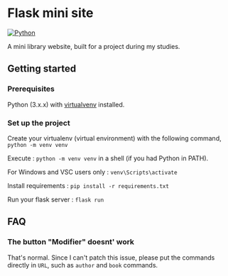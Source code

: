# Flask mini site
[![Python](https://shields.io/badge/python-v3-blue)](https://en.wikipedia.org/wiki/C%2B%2B) 

A mini library website, built for a project during my studies.

## Getting started

### Prerequisites
Python (3.x.x) with [virtualvenv](https://pypi.org/project/virtualenv/) installed.

### Set up the project

Create your virtualenv (virtual environment) with the following command, `python -m venv venv`

Execute : `python -m venv venv` in a shell (if you had Python in PATH).

For Windows and VSC users only : `venv\Scripts\activate`

Install requirements : `pip install -r requirements.txt`

Run your flask server : `flask run`

## FAQ

### The button "Modifier" doesnt' work
That's normal. Since I can't patch this issue, please put the commands directly in `URL`, such as `author` and `book` commands.
